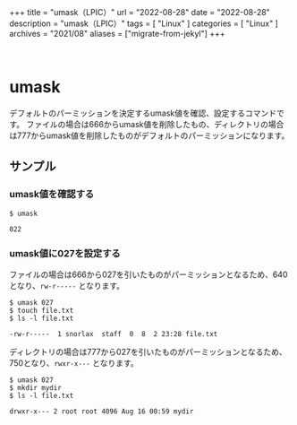 +++
title = "umask（LPIC）"
url = "2022-08-28"
date = "2022-08-28"
description = "umask（LPIC）"
tags = [
  "Linux"
]
categories = [
  "Linux"
]
archives = "2021/08"
aliases = ["migrate-from-jekyl"]
+++

<br>

# umask

デフォルトのパーミッションを決定するumask値を確認、設定するコマンドです。
ファイルの場合は666からumask値を削除したもの、ディレクトリの場合は777からumask値を削除したものがデフォルトのパーミッションになります。


## サンプル

### umask値を確認する

```
$ umask
```

```
022
```


### umask値に027を設定する　

ファイルの場合は666から027を引いたものがパーミッションとなるため、640となり、`rw-r-----` となります。

```
$ umask 027
$ touch file.txt
$ ls -l file.txt
```

```
-rw-r-----  1 snorlax  staff  0  8  2 23:28 file.txt
```

ディレクトリの場合は777から027を引いたものがパーミッションとなるため、750となり、`rwxr-x---` となります。

```
$ umask 027
$ mkdir mydir
$ ls -l file.txt
```

```
drwxr-x--- 2 root root 4096 Aug 16 00:59 mydir
```
